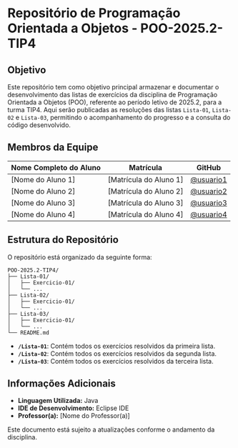 # Repositório de Programação Orientada a Objetos - POO-2025.2-TIP4

## Objetivo

Este repositório tem como objetivo principal armazenar e documentar o desenvolvimento das listas de exercícios da disciplina de Programação Orientada a Objetos (POO), referente ao período letivo de 2025.2, para a turma TIP4. Aqui serão publicadas as resoluções das listas `Lista-01`, `Lista-02` e `Lista-03`, permitindo o acompanhamento do progresso e a consulta do código desenvolvido.

## Membros da Equipe

| Nome Completo do Aluno | Matrícula | GitHub |
| ---------------------- | --------- | ------ |
| [Nome do Aluno 1] | [Matrícula do Aluno 1] | [@usuario1](https://github.com/usuario1) |
| [Nome do Aluno 2] | [Matrícula do Aluno 2] | [@usuario2](https://github.com/usuario2) |
| [Nome do Aluno 3] | [Matrícula do Aluno 3] | [@usuario3](https://github.com/usuario3) |
| [Nome do Aluno 4] | [Matrícula do Aluno 4] | [@usuario4](https://github.com/usuario4) |

## Estrutura do Repositório

O repositório está organizado da seguinte forma:

```
POO-2025.2-TIP4/
├── Lista-01/
│   ├── Exercicio-01/
│   └── ...
├── Lista-02/
│   ├── Exercicio-01/
│   └── ...
├── Lista-03/
│   ├── Exercicio-01/
│   └── ...
└── README.md
```

-   **`/Lista-01`**: Contém todos os exercícios resolvidos da primeira lista.
-   **`/Lista-02`**: Contém todos os exercícios resolvidos da segunda lista.
-   **`/Lista-03`**: Contém todos os exercícios resolvidos da terceira lista.

## Informações Adicionais

-   **Linguagem Utilizada:** Java
-   **IDE de Desenvolvimento:** Eclipse IDE
-   **Professor(a):** [Nome do Professor(a)]

Este documento está sujeito a atualizações conforme o andamento da disciplina.
